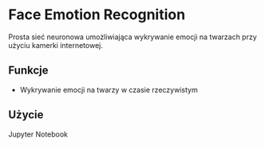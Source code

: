 # Face Emotion Recognition

Prosta sieć neuronowa umożliwiająca wykrywanie emocji na twarzach przy użyciu kamerki internetowej.

## Funkcje
- Wykrywanie emocji na twarzy w czasie rzeczywistym

## Użycie

Jupyter Notebook